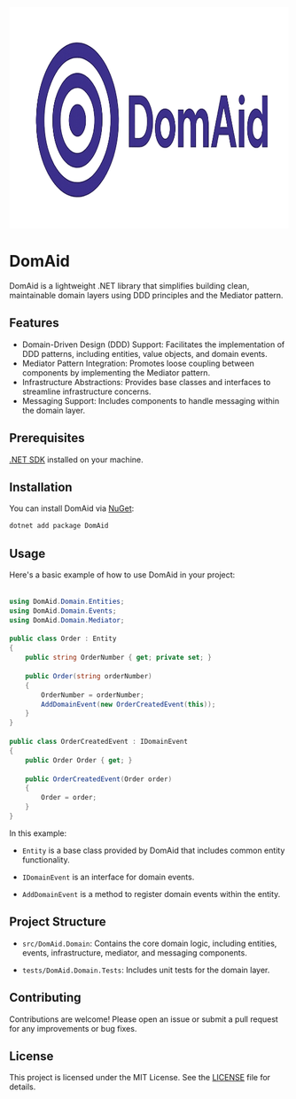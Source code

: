 <p align="center">
      <img  
        alt="DomAid is a lightweight .NET library that simplifies building clean, maintainable domain layers using DDD principles and the Mediator pattern." 
        src="https://github.com/leo-oliveira-eng/DomAid/blob/main/images/logo.png"
        height="400px"
      />
</p>

# DomAid

DomAid is a lightweight .NET library that simplifies building clean, maintainable domain layers using DDD principles and the Mediator pattern.

## Features
- Domain-Driven Design (DDD) Support: Facilitates the implementation of DDD patterns, including entities, value objects, and domain events.
- Mediator Pattern Integration: Promotes loose coupling between components by implementing the Mediator pattern.
- Infrastructure Abstractions: Provides base classes and interfaces to streamline infrastructure concerns.
- Messaging Support: Includes components to handle messaging within the domain layer.

## Prerequisites
[.NET SDK](https://dotnet.microsoft.com/download) installed on your machine.

## Installation
You can install DomAid via [NuGet](https://www.nuget.org/):

```bash
dotnet add package DomAid
```

## Usage

Here's a basic example of how to use DomAid in your project:

```csharp

using DomAid.Domain.Entities;
using DomAid.Domain.Events;
using DomAid.Domain.Mediator;

public class Order : Entity
{
    public string OrderNumber { get; private set; }

    public Order(string orderNumber)
    {
        OrderNumber = orderNumber;
        AddDomainEvent(new OrderCreatedEvent(this));
    }
}

public class OrderCreatedEvent : IDomainEvent
{
    public Order Order { get; }

    public OrderCreatedEvent(Order order)
    {
        Order = order;
    }
}
```

In this example:

- `Entity` is a base class provided by DomAid that includes common entity functionality.

- `IDomainEvent` is an interface for domain events.

- `AddDomainEvent` is a method to register domain events within the entity.

## Project Structure

- `src/DomAid.Domain`: Contains the core domain logic, including entities, events, infrastructure, mediator, and messaging components.

- `tests/DomAid.Domain.Tests`: Includes unit tests for the domain layer.

## Contributing

Contributions are welcome! Please open an issue or submit a pull request for any improvements or bug fixes.

## License

This project is licensed under the MIT License. See the [LICENSE](https://github.com/leo-oliveira-eng/DomAid/blob/main/LICENSE) file for details.